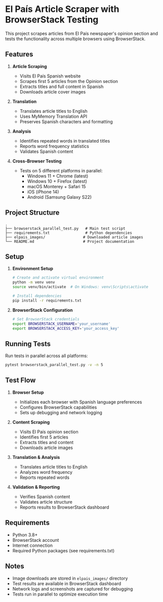 # El País Article Scraper with BrowserStack Testing

This project scrapes articles from El País newspaper's opinion section and tests the functionality across multiple browsers using BrowserStack.

## Features

1. **Article Scraping**
   - Visits El País Spanish website
   - Scrapes first 5 articles from the Opinion section
   - Extracts titles and full content in Spanish
   - Downloads article cover images

2. **Translation**
   - Translates article titles to English
   - Uses MyMemory Translation API
   - Preserves Spanish characters and formatting

3. **Analysis**
   - Identifies repeated words in translated titles
   - Reports word frequency statistics
   - Validates Spanish content

4. **Cross-Browser Testing**
   - Tests on 5 different platforms in parallel:
     - Windows 11 + Chrome (latest)
     - Windows 10 + Firefox (latest)
     - macOS Monterey + Safari 15
     - iOS (iPhone 14)
     - Android (Samsung Galaxy S22)

## Project Structure

```
.
├── browserstack_parallel_test.py   # Main test script
├── requirements.txt                # Python dependencies
├── elpais_images/                 # Downloaded article images
└── README.md                      # Project documentation
```

## Setup

1. **Environment Setup**
   ```bash
   # Create and activate virtual environment
   python -m venv venv
   source venv/bin/activate  # On Windows: venv\Scripts\activate
   
   # Install dependencies
   pip install -r requirements.txt
   ```

2. **BrowserStack Configuration**
   ```bash
   # Set BrowserStack credentials
   export BROWSERSTACK_USERNAME='your_username'
   export BROWSERSTACK_ACCESS_KEY='your_access_key'
   ```

## Running Tests

Run tests in parallel across all platforms:
```bash
pytest browserstack_parallel_test.py -v -n 5
```

## Test Flow

1. **Browser Setup**
   - Initializes each browser with Spanish language preferences
   - Configures BrowserStack capabilities
   - Sets up debugging and network logging

2. **Content Scraping**
   - Visits El País opinion section
   - Identifies first 5 articles
   - Extracts titles and content
   - Downloads article images

3. **Translation & Analysis**
   - Translates article titles to English
   - Analyzes word frequency
   - Reports repeated words

4. **Validation & Reporting**
   - Verifies Spanish content
   - Validates article structure
   - Reports results to BrowserStack dashboard

## Requirements

- Python 3.8+
- BrowserStack account
- Internet connection
- Required Python packages (see requirements.txt)

## Notes

- Image downloads are stored in `elpais_images/` directory
- Test results are available in BrowserStack dashboard
- Network logs and screenshots are captured for debugging
- Tests run in parallel to optimize execution time 
